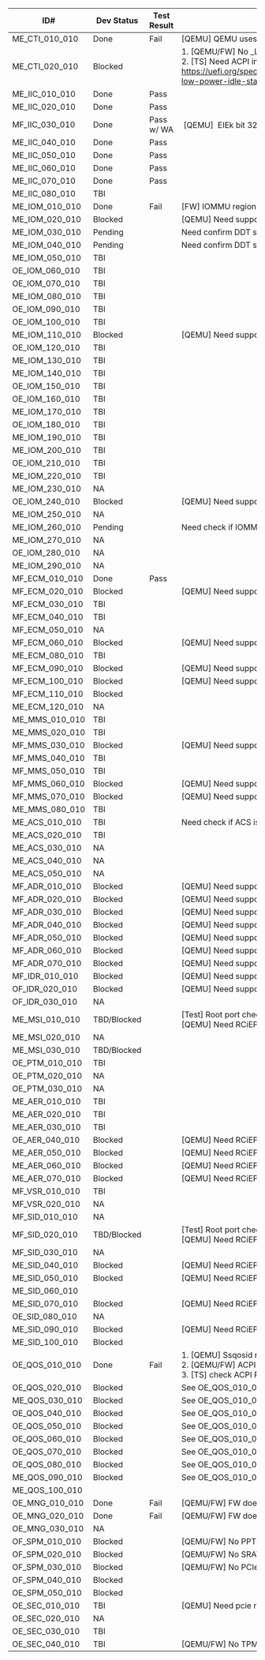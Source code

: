 | ID#            | Dev Status  | Test Result | Notes                                                                                                                                                                                                       |
| -------------- | ----------- | ----------- | ----------------------------------------------------------------------------------------------------------------------------------------------------------------------------------------------------------- |
| ME_CTI_010_010 | Done        | Fail        | [QEMU] QEMU uses counter frequency 10,000,000Hz                                                                                                                                                             |
| ME_CTI_020_010 | Blocked     |             | 1\. [QEMU/FW] No \_LPI object provided in ACPI table.<br>2\. [TS] Need ACPI interpreter to call \_LPI https://uefi.org/specs/ACPI/6.5/08_Processor_Configuration_and_Control.html#lpi-low-power-idle-states |
| ME_IIC_010_010 | Done        | Pass        |                                                                                                                                                                                                             |
| ME_IIC_020_010 | Done        | Pass        |                                                                                                                                                                                                             |
| MF_IIC_030_010 | Done        | Pass w/ WA  |  [QEMU]  EIEk bit 32~63 read as 0 after set，can't enable interrupt                                                                                                                                          |
| ME_IIC_040_010 | Done        | Pass        |                                                                                                                                                                                                             |
| ME_IIC_050_010 | Done        | Pass        |                                                                                                                                                                                                             |
| ME_IIC_060_010 | Done        | Pass        |                                                                                                                                                                                                             |
| ME_IIC_070_010 | Done        | Pass        |                                                                                                                                                                                                             |
| ME_IIC_080_010 | TBI         |             |                                                                                                                                                                                                             |
| ME_IOM_010_010 | Done        | Fail        |    [FW] IOMMU region access fail                                                                                                                     |
| ME_IOM_020_010 | Blocked     |             | [QEMU] Need support RCiEP                                                                                                                                                                                   |
| ME_IOM_030_010 | Pending     |             | Need confirm DDT support                                                                                                                                                                                    |
| ME_IOM_040_010 | Pending     |             | Need confirm DDT support                                                                                                                                                                                    |
| ME_IOM_050_010 | TBI         |             |                                                                                                                                                                                                             |
| OE_IOM_060_010 | TBI         |             |                                                                                                                                                                                                             |
| OE_IOM_070_010 | TBI         |             |                                                                                                                                                                                                             |
| ME_IOM_080_010 | TBI         |             |                                                                                                                                                                                                             |
| OE_IOM_090_010 | TBI         |             |                                                                                                                                                                                                             |
| OE_IOM_100_010 | TBI         |             |                                                                                                                                                                                                             |
| ME_IOM_110_010 | Blocked     |             | [QEMU] Need support RCiEP                                                                                                                                                                                   |
| OE_IOM_120_010 | TBI         |             |                                                                                                                                                                                                             |
| ME_IOM_130_010 | TBI         |             |                                                                                                                                                                                                             |
| ME_IOM_140_010 | TBI         |             |                                                                                                                                                                                                             |
| OE_IOM_150_010 | TBI         |             |                                                                                                                                                                                                             |
| OE_IOM_160_010 | TBI         |             |                                                                                                                                                                                                             |
| ME_IOM_170_010 | TBI         |             |                                                                                                                                                                                                             |
| OE_IOM_180_010 | TBI         |             |                                                                                                                                                                                                             |
| ME_IOM_190_010 | TBI         |             |                                                                                                                                                                                                             |
| ME_IOM_200_010 | TBI         |             |                                                                                                                                                                                                             |
| OE_IOM_210_010 | TBI         |             |                                                                                                                                                                                                             |
| ME_IOM_220_010 | TBI         |             |                                                                                                                                                                                                             |
| ME_IOM_230_010 | NA          |             |                                                                                                                                                                                                             |
| OE_IOM_240_010 | Blocked     |             | [QEMU] Need support RCiEP                                                                                                                                                                                   |
| ME_IOM_250_010 | NA          |             |                                                                                                                                                                                                             |
| ME_IOM_260_010 | Pending     |             | Need check if IOMMU govern the PCIe root complex                                                                                                                                                            |
| ME_IOM_270_010 | NA          |             |                                                                                                                                                                                                             |
| OE_IOM_280_010 | NA          |             |                                                                                                                                                                                                             |
| ME_IOM_290_010 | NA          |             |                                                                                                                                                                                                             |
| MF_ECM_010_010 | Done        | Pass        |                                                                                                                                                                                                             |
| MF_ECM_020_010 | Blocked     |             | [QEMU] Need support PCIe test card                                                                                                                                                                          |
| MF_ECM_030_010 | TBI         |             |                                                                                                                                                                                                             |
| MF_ECM_040_010 | TBI         |             |                                                                                                                                                                                                             |
| MF_ECM_050_010 | NA          |             |                                                                                                                                                                                                             |
| MF_ECM_060_010 | Blocked     |             | [QEMU] Need support PCIe link disable/enable                                                                                                                                                                |
| ME_ECM_080_010 | TBI         |             |                                                                                                                                                                                                             |
| MF_ECM_090_010 | Blocked     |             | [QEMU] Need support PCIe test card                                                                                                                                                                          |
| MF_ECM_100_010 | Blocked     |             | [QEMU] Need support PCIe link disable/enable                                                                                                                                                                |
| MF_ECM_110_010 | Blocked     |             |                                                                                                                                                                                                             |
| ME_ECM_120_010 | NA          |             |                                                                                                                                                                                                             |
| ME_MMS_010_010 | TBI         |             |                                                                                                                                                                                                             |
| ME_MMS_020_010 | TBI         |             |                                                                                                                                                                                                             |
| MF_MMS_030_010 | Blocked     |             | [QEMU] Need support PCIe test card                                                                                                                                                                          |
| MF_MMS_040_010 | TBI         |             |                                                                                                                                                                                                             |
| MF_MMS_050_010 | TBI         |             |                                                                                                                                                                                                             |
| MF_MMS_060_010 | Blocked     |             | [QEMU] Need support PCIe test card                                                                                                                                                                          |
| MF_MMS_070_010 | Blocked     |             | [QEMU] Need support PCIe test card                                                                                                                                                                          |
| ME_MMS_080_010 | TBI         |             |                                                                                                                                                                                                             |
| ME_ACS_010_010 | TBI         |             | Need check if ACS is supported in QEMU                                                                                                                                                                      |
| ME_ACS_020_010 | TBI         |             |                                                                                                                                                                                                             |
| ME_ACS_030_010 | NA          |             |                                                                                                                                                                                                             |
| ME_ACS_040_010 | NA          |             |                                                                                                                                                                                                             |
| ME_ACS_050_010 | NA          |             |                                                                                                                                                                                                             |
| MF_ADR_010_010 | Blocked     |             | [QEMU] Need support PCIe test card                                                                                                                                                                          |
| MF_ADR_020_010 | Blocked     |             | [QEMU] Need support PCIe test card                                                                                                                                                                          |
| MF_ADR_030_010 | Blocked     |             | [QEMU] Need support PCIe test card                                                                                                                                                                          |
| MF_ADR_040_010 | Blocked     |             | [QEMU] Need support PCIe test card                                                                                                                                                                          |
| MF_ADR_050_010 | Blocked     |             | [QEMU] Need support PCIe test card                                                                                                                                                                          |
| MF_ADR_060_010 | Blocked     |             | [QEMU] Need support PCIe test card                                                                                                                                                                          |
| MF_ADR_070_010 | Blocked     |             | [QEMU] Need support PCIe test card                                                                                                                                                                          |
| MF_IDR_010_010 | Blocked     |             | [QEMU] Need support PCIe test card                                                                                                                                                                          |
| OF_IDR_020_010 | Blocked     |             | [QEMU] Need support PCIe test card                                                                                                                                                                          |
| OF_IDR_030_010 | NA          |             |                                                                                                                                                                                                             |
| ME_MSI_010_010 | TBD/Blocked |             | [Test] Root port check is doable.<br>[QEMU] Need RCiEP support.                                                                                                                                             |
| ME_MSI_020_010 | NA          |             |                                                                                                                                                                                                             |
| ME_MSI_030_010 | TBD/Blocked |             |                                                                                                                                                                                                             |
| OE_PTM_010_010 | TBI         |             |                                                                                                                                                                                                             |
| OE_PTM_020_010 | NA          |             |                                                                                                                                                                                                             |
| OE_PTM_030_010 | NA          |             |                                                                                                                                                                                                             |
| ME_AER_010_010 | TBI         |             |                                                                                                                                                                                                             |
| ME_AER_020_010 | TBI         |             |                                                                                                                                                                                                             |
| ME_AER_030_010 | TBI         |             |                                                                                                                                                                                                             |
| OE_AER_040_010 | Blocked     |             | [QEMU] Need RCiEP support.                                                                                                                                                                                  |
| ME_AER_050_010 | Blocked     |             | [QEMU] Need RCiEP support.                                                                                                                                                                                  |
| ME_AER_060_010 | Blocked     |             | [QEMU] Need RCiEP support.                                                                                                                                                                                  |
| ME_AER_070_010 | Blocked     |             | [QEMU] Need RCiEP support.                                                                                                                                                                                  |
| MF_VSR_010_010 | TBI         |             |                                                                                                                                                                                                             |
| MF_VSR_020_010 | NA          |             |                                                                                                                                                                                                             |
| MF_SID_010_010 | NA          |             |                                                                                                                                                                                                             |
| MF_SID_020_010 | TBD/Blocked |             | [Test] Root port check is doable.<br>[QEMU] Need RCiEP support.<br>                                                                                                                                         |
| MF_SID_030_010 | NA          |             |                                                                                                                                                                                                             |
| ME_SID_040_010 | Blocked     |             | [QEMU] Need RCiEP support.                                                                                                                                                                                  |
| ME_SID_050_010 | Blocked     |             | [QEMU] Need RCiEP support.                                                                                                                                                                                  |
| ME_SID_060_010 |             |             |                                                                                                                                                                                                             |
| ME_SID_070_010 | Blocked     |             | [QEMU] Need RCiEP support.                                                                                                                                                                                  |
| OE_SID_080_010 | NA          |             |                                                                                                                                                                                                             |
| ME_SID_090_010 | Blocked     |             | [QEMU] Need RCiEP support.                                                                                                                                                                                  |
| ME_SID_100_010 | Blocked     |             |                                                                                                                                                                                                             |
| OE_QOS_010_010 | Done        | Fail        | 1\. [QEMU] Ssqosid not found in ISA String<br>2\. [QEMU/FW] ACPI RQSC table not found<br>3\. [TS] check ACPI RQSC table and CBQRI extension                                                                 |
| OE_QOS_020_010 | Blocked     |             | See OE_QOS_010_010                                                                                                                                                                                          |
| ME_QOS_030_010 | Blocked     |             | See OE_QOS_010_010                                                                                                                                                                                          |
| OE_QOS_040_010 | Blocked     |             | See OE_QOS_010_010                                                                                                                                                                                          |
| OE_QOS_050_010 | Blocked     |             | See OE_QOS_010_010                                                                                                                                                                                          |
| OE_QOS_060_010 | Blocked     |             | See OE_QOS_010_010                                                                                                                                                                                          |
| OE_QOS_070_010 | Blocked     |             | See OE_QOS_010_010                                                                                                                                                                                          |
| OE_QOS_080_010 | Blocked     |             | See OE_QOS_010_010                                                                                                                                                                                          |
| ME_QOS_090_010 | Blocked     |             | See OE_QOS_010_010                                                                                                                                                                                          |
| ME_QOS_100_010 |             |             |                                                                                                                                                                                                             |
| OE_MNG_010_010 | Done        | Fail        | [QEMU/FW] FW doesn't support SMBIOS type 42                                                                                                                                                                 |
| OE_MNG_020_010 | Done        | Fail        | [QEMU/FW] FW doesn't support SMBIOS type 38                                                                                                                                                                 |
| OE_MNG_030_010 | NA          |             |                                                                                                                                                                                                             |
| OF_SPM_010_010 | Blocked     |             | [QEMU/FW] No PPTT table present.                                                                                                                                                                            |
| OF_SPM_020_010 | Blocked     |             | [QEMU/FW] No SRAT table present.                                                                                                                                                                            |
| OF_SPM_030_010 | Blocked     |             | [QEMU/FW] No PCIe test card device.                                                                                                                                                                         |
| OF_SPM_040_010 | Blocked     |             |                                                                                                                                                                                                             |
| OE_SPM_050_010 | Blocked     |             |                                                                                                                                                                                                             |
| OE_SEC_010_010 | TBI         |             | [QEMU] Need pcie root with IDE                                                                                                                                                                              |
| OE_SEC_020_010 | NA          |             |                                                                                                                                                                                                             |
| OE_SEC_030_010 | TBI         |             |                                                                                                                                                                                                             |
| OE_SEC_040_010 | TBI         |             | [QEMU/FW] No TPM present                                                                                                                                                                                    |